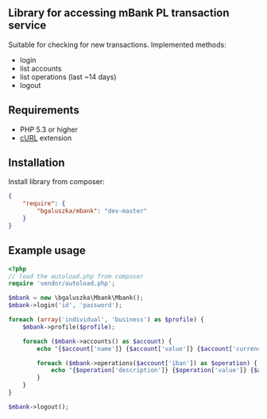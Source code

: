 Library for accessing mBank PL transaction service
--------------------------------------------------

Suitable for checking for new transactions. Implemented methods:

* login
* list accounts
* list operations (last ~14 days)
* logout

Requirements
------------

* PHP 5.3 or higher
* [cURL](http://www.php.net/manual/book.curl.php) extension

Installation
------------

Install library from composer:

```json
{
    "require": {
        "bgaluszka/mbank": "dev-master"
    }
}
```

Example usage
-------------

```php
<?php
// load the autoload.php from composer
require 'vendor/autoload.php';

$mbank = new \bgaluszka\Mbank\Mbank();
$mbank->login('id', 'password');

foreach (array('individual', 'business') as $profile) {
    $mbank->profile($profile);

    foreach ($mbank->accounts() as $account) {
        echo "{$account['name']} {$account['value']} {$account['currency']}\n";

        foreach ($mbank->operations($account['iban']) as $operation) {
            echo "{$operation['description']} {$operation['value']} {$account['currency']}\n";
        }
    }
}

$mbank->logout();
```
